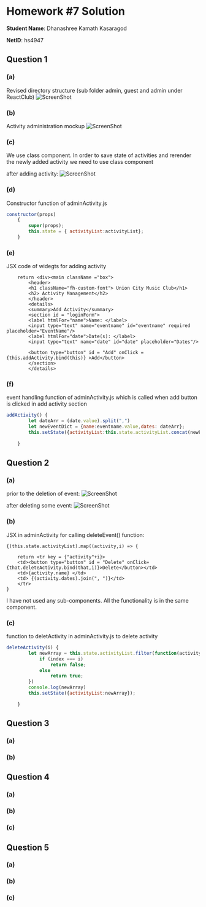# Homework #7 Solution
**Student Name**:  Dhanashree Kamath Kasaragod

**NetID**: hs4947

## Question 1
### (a)
Revised directory structure (sub folder admin, guest and admin under ReactClub)
![ScreenShot](images/ScreenShot46.png)

### (b)
Activity administration mockup
![ScreenShot](images/ScreenShot47.png)

### (c)
We use class component. In order to save state of activities and rerender the newly added activity we need to use class component

after adding activity:
![ScreenShot](images/ScreenShot48.png)

### (d)

Constructor function of adminActivity.js
```adminActivity.js
constructor(props)
	{
		super(props);
		this.state = { activityList:activityList};
	}
```
### (e)
JSX code of widegts for adding activity
``` JSX
	return <div><main className ="box">
		<header>
		<h1 className="fh-custom-font"> Union City Music Club</h1>
		<h2> Activity Management</h2>
		</header>
		<details>
		<summary>Add Activity</summary>
		<section id = "loginForm">
		<label htmlFor="name">Name: </label>
		<input type="text" name="eventname" id="eventname" required placeholder="EventName"/>
		<label htmlFor="date">Date(s): </label>
		<input type="text" name="date" id="date" placeholder="Dates"/>
		
		<button type="button" id = "Add" onClick = {this.addActivity.bind(this)} >Add</button>
		</section>
		</details>

```

### (f)
event handling function of adminActivity.js which is called when add button is clicked in add activity section
``` adminActivity.js
addActivity() {
		let dateArr = (date.value).split(",")
		let newEventDict = {name:eventname.value,dates: dateArr};
		this.setState({activityList:this.state.activityList.concat(newEventDict)});
		
	}
```
## Question 2 

### (a)
prior to the deletion of event:
![ScreenShot](images/ScreenShot49.png)

after deleting some event:
![ScreenShot](images/ScreenShot50.png)


### (b)
JSX in adminActivity for calling deleteEvent() function:
```JSX
{(this.state.activityList).map((activity,i) => {
	
	return <tr key = {"activity"+i}>
	<td><button type="button" id = "Delete" onClick={that.deleteActivity.bind(that,i)}>Delete</button></td>
	<td>{activity.name} </td>
	<td> {(activity.dates).join(", ")}</td>
	</tr>
}

```
I have not used any sub-components. All the functionality is in the same component.

### (c)
function to deletActivity in adminActivity.js to delete activity
``` javascript
deleteActivity(i) {
		let newArray = this.state.activityList.filter(function(activity, index){
			if (index === i) 
				return false;
			else 
				return true;
		})
		console.log(newArray)
		this.setState({activityList:newArray});

	}
```
## Question 3

### (a)   


### (b)


## Question 4

### (a)


### (b)




### (c)


## Question 5

### (a)


### (b)


### (c)




